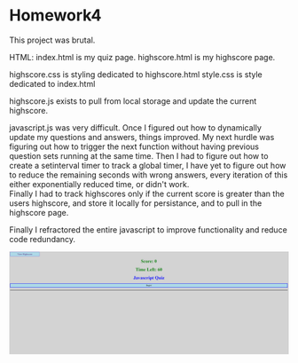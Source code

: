 # Homework4
This project was brutal. 

HTML:
index.html is my quiz page.
highscore.html is my highscore page.

highscore.css is styling dedicated to highscore.html
style.css is style dedicated to index.html

highscore.js exists to pull from local storage and update the current highscore.

javascript.js was very difficult. Once I figured out how to dynamically update my questions and answers, things improved. 
My next hurdle was figuring out how to trigger the next function without having previous question sets running at the same time.
Then I had to figure out how to create a setinterval timer to track a global timer, I have yet to figure out how to reduce the remaining seconds with wrong answers, every iteration of this either exponentially reduced time, or didn't work.  
Finally I had to track highscores only if the current score is greater than the users highscore, and store it locally for persistance, and to pull in the highscore page.

Finally I refractored the entire javascript to improve functionality and reduce code redundancy.

![screenshot](./assets/imgs/Capture.PNG)
